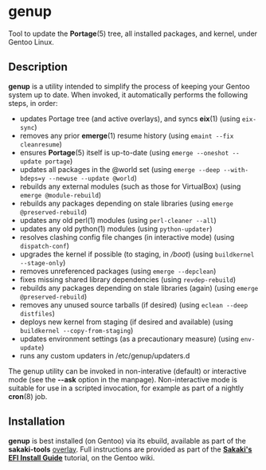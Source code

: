 # genup
Tool to update the **Portage**(5) tree, all installed packages, and kernel, under Gentoo Linux.

## Description
**genup** is  a  utility  intended  to  simplify the process of keeping your Gentoo system up to date.  When invoked, it automatically performs the following steps, in order:
* updates Portage tree (and active overlays), and syncs **eix**(1)
(using `eix-sync`)
* removes any prior **emerge**(1) resume history
(using `emaint --fix cleanresume`)
* ensures **Portage**(5) itself is up-to-date
(using `emerge --oneshot --update portage`)
* updates all packages in the @world set
(using `emerge --deep --with-bdeps=y --newuse --update @world`)
* rebuilds any external modules (such as those for VirtualBox)
(using `emerge @module-rebuild`)
* rebuilds any packages depending on stale libraries
(using `emerge @preserved-rebuild`)
* updates any old perl(1) modules
(using `perl-cleaner --all`)
* updates any old python(1) modules
(using `python-updater`)
* resolves clashing config file changes (in interactive mode)
(using `dispatch-conf`)
* upgrades the kernel if possible (to staging, in _/boot_)
(using `buildkernel --stage-only`)
* removes unreferenced packages
(using `emerge --depclean`)
* fixes missing shared library dependencies
(using `revdep-rebuild`)
* rebuilds any packages depending on stale libraries (again)
(using `emerge @preserved-rebuild`)
* removes any unused source tarballs (if desired)
(using `eclean --deep distfiles`)
* deploys new kernel from staging (if desired and available)
(using `buildkernel --copy-from-staging`)
* updates environment settings (as a precautionary measure)
(using `env-update`)
* runs any custom updaters in /etc/genup/updaters.d

The genup utility can be invoked in non-interative (default) or interactive mode (see the  **--ask**  option in the manpage).   Non-interactive  mode  is  suitable  for use in a scripted invocation, for example as part of a nightly **cron**(8) job.

## Installation

**genup** is best installed (on Gentoo) via its ebuild, available as part of the **sakaki-tools** [overlay](https://github.com/sakaki-/sakaki-tools).
Full instructions are provided as part of the [**Sakaki's EFI Install Guide**](https://wiki.gentoo.org/wiki/Sakaki's_EFI_Install_Guide) tutorial, on the Gentoo wiki.
